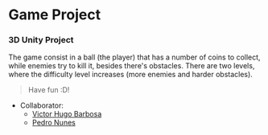 # Game Project
### 3D Unity Project

The game consist in a ball (the player) that has a number of coins to collect, while enemies try to kill it, besides there's obstacles. There are two levels, where the difficulty level increases (more enemies and harder obstacles).

> Have fun :D!

* Collaborator:
  * [Victor Hugo Barbosa](https://github.com/victorhugobarbosa)
  * [Pedro Nunes](https://github.com/Bey0ndzin)
